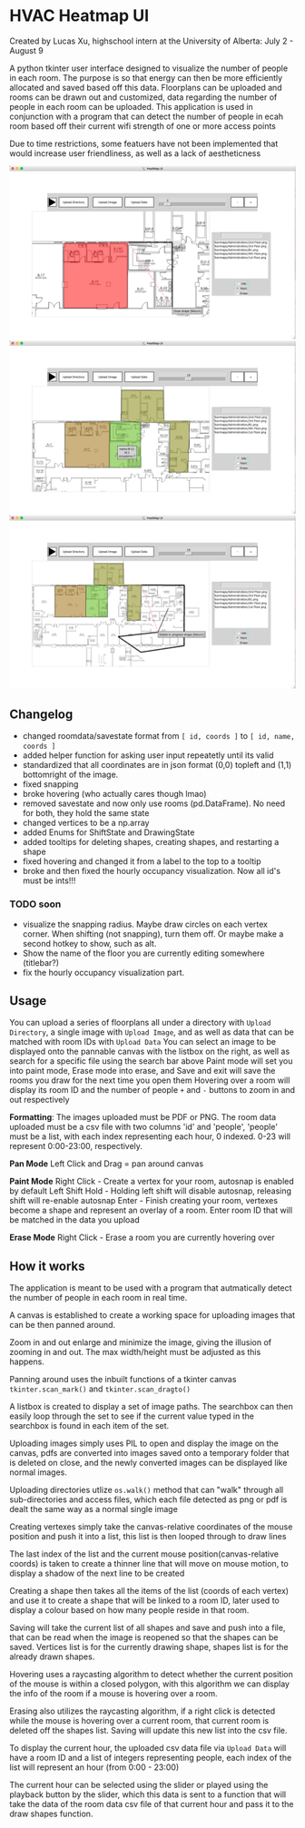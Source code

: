 # HVAC Heatmap UI

Created by Lucas Xu, highschool intern at the University of Alberta: July 2 - August 9

A python tkinter user interface designed to visualize the number of people in each room. The purpose is so that energy can then be more efficiently allocated and saved based off this data. Floorplans can be uploaded and rooms can be drawn out and customized, data regarding the number of people in each room can be uploaded. This application is used in conjunction with a program that can detect the number of people in ecah room based off their current wifi strength of one or more access points

Due to time restrictions, some featuers have not been implemented that would increase user friendliness, as well as a lack of aestheticness

!["Close shape tooltip"](docs/close_shape_tooltip.png)
!["Hover tooltip"](docs/hover_tooltip.png)
!["Delete in progress shape tooltip"](docs/delete_in_progress_shape_tooltip.png)


## Changelog
- changed roomdata/savestate format from `[ id, coords ]` to  `[ id, name, coords ]`
- added helper function for asking user input repeatetly until its valid
- standardized that all coordinates are in json format (0,0) topleft and (1,1) bottomright of the image.
- fixed snapping
- broke hovering (who actually cares though lmao)
- removed savestate and now only use rooms (pd.DataFrame). No need for both, they hold the same state
- changed vertices to be a np.array
- added Enums for ShiftState and DrawingState
- added tooltips for deleting shapes, creating shapes, and restarting a shape
- fixed hovering and changed it from a label to the top to a tooltip
- broke and then fixed the hourly occupancy visualization. Now all id's must be ints!!!

### TODO soon
- visualize the snapping radius. Maybe draw circles on each vertex corner. When shifting (not snapping), turn them off. Or maybe make a second hotkey to show, such as alt.
- Show the name of the floor you are currently editing somewhere (titlebar?)
- fix the hourly occupancy visualization part.

## Usage

You can upload a series of floorplans all under a directory with `Upload Directory`, a single image with `Upload Image`, and as well as data that can be matched with room IDs with `Upload Data`
You can select an image to be displayed onto the pannable canvas with the listbox on the right, as well as search for a specific file using the search bar above
Paint mode will set you into paint mode, Erase mode into erase, and Save and exit will save the rooms you draw for the next time you open them
Hovering over a room will display its room ID and the number of people
`+` and `-` buttons to zoom in and out respectively

**__Formatting__**: The images uploaded must be PDF or PNG. The room data uploaded must be a csv file with two columns 'id' and 'people', 'people' must be a list, with each index representing each hour, 0 indexed. 0-23 will represent 0:00-23:00, respectively.

**Pan Mode**
Left Click and Drag = pan around canvas

**Paint Mode**
Right Click - Create a vertex for your room, autosnap is enabled by default
Left Shift Hold - Holding left shift will disable autosnap, releasing shift will re-enable autosnap
Enter - Finish creating your room, vertexes become a shape and represent an overlay of a room. Enter room ID that will be matched in the data you upload

**Erase Mode**
Right Click - Erase a room you are currently hovering over

## How it works

The application is meant to be used with a program that autmatically detect the number of people in each room in real time.

A canvas is established to create a working space for uploading images that can be then panned around.

Zoom in and out enlarge and minimize the image, giving the illusion of zooming in and out. The max width/height must be adjusted as this happens.

Panning around uses the inbuilt functions of a tkinter canvas `tkinter.scan_mark()` and `tkinter.scan_dragto()`

A listbox is created to display a set of image paths. The searchbox can then easily loop through the set to see if the current value typed in the searchbox is found in each item of the set.

Uploading images simply uses PIL to open and display the image on the canvas, pdfs are converted into images saved onto a temporary folder that is deleted on close, and the newly converted images can be displayed like normal images.

Uploading directories utlize `os.walk()` method that can "walk" through all sub-directories and access files, which each file detected as png or pdf is dealt the same way as a normal single image

Creating vertexes simply take the canvas-relative coordinates of the mouse position and push it into a list, this list is then looped through to draw lines

The last index of the list and the current mouse position(canvas-relative coords) is taken to create a thinner line that will move on mouse motion, to display a shadow of the next line to be created

Creating a shape then takes all the items of the list (coords of each vertex) and use it to create a shape that will be linked to a room ID, later used to display a colour based on how many people reside in that room.

Saving will take the current list of all shapes and save and push into a file, that can be read when the image is reopened so that the shapes can be saved. Vertices list is for the currently drawing shape, shapes list is for the already drawn shapes.

Hovering uses a raycasting algorithm to detect whether the current position of the mouse is within a closed polygon, with this algorithm we can display the info of the room if a mouse is hovering over a room.

Erasing also utilizes the raycasting algorithm, if a right click is detected while the mouse is hovering over a current room, that current room is deleted off the shapes list. Saving will update this new list into the csv file.

To display the current hour, the uploaded csv data file via `Upload Data` will have a room ID and a list of integers representing people, each index of the list will represent an hour (from 0:00 - 23:00)


The current hour can be selected using the slider or played using the playback button by the slider, which this data is sent to a function that will take the data of the room data csv file of that current hour and pass it to the draw shapes function.
